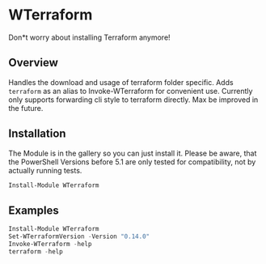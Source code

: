 # WTerraform

Don*t worry about installing Terraform anymore!

## Overview

Handles the download and usage of terraform folder specific. Adds `terraform` as an alias to Invoke-WTerraform for convenient use.
Currently only supports forwarding cli style to terraform directly. Max be improved in the future.

## Installation

The Module is in the gallery so you can just install it.
Please be aware, that the PowerShell Versions before 5.1 are only tested for compatibility, not by actually running tests.

```powershell
Install-Module WTerraform
```

## Examples

```powershell
Install-Module WTerraform
Set-WTerraformVersion -Version "0.14.0"
Invoke-WTerraform -help
terraform -help
```

